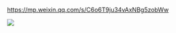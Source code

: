 https://mp.weixin.qq.com/s/C6o6T9ju34vAxNBg5zobWw

![](https://youpaiyun.zongqilive.cn/image/006tNc79ly1g42qt5zf3oj315q0u07az.jpg)

